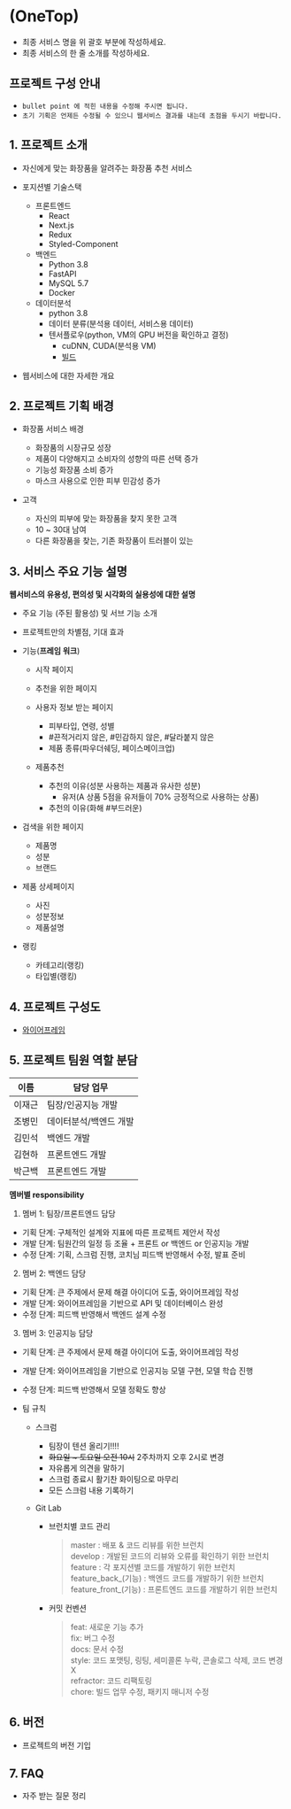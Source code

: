 # (OneTop)

- 최종 서비스 명을 위 괄호 부분에 작성하세요.
- 최종 서비스의 한 줄 소개를 작성하세요.

## 프로젝트 구성 안내

* `bullet point 에 적힌 내용을 수정해 주시면 됩니다.`
* `초기 기획은 언제든 수정될 수 있으니 웹서비스 결과를 내는데 초점을 두시기 바랍니다.`

## 1. 프로젝트 소개

  - 자신에게 맞는 화장품을 알려주는 화장품 추천 서비스

  - 포지션별 기술스택
    - 프론트엔드
      - React
      - Next.js
      - Redux
      - Styled-Component
    - 백엔드
      - Python 3.8
      - FastAPI
      - MySQL 5.7
      - Docker
    - 데이터분석
      - python 3.8
      - 데이터 분류(분석용 데이터, 서비스용 데이터)
      - 텐서플로우(python, VM의 GPU 버전을 확인하고 결정)
        - cuDNN, CUDA(분석용 VM)
        - [빌드](https://www.tensorflow.org/install/source_windows?hl=ko)

  - 웹서비스에 대한 자세한 개요

## 2. 프로젝트 기획 배경

  - 화장품 서비스 배경
    - 화장품의 시장규모 성장
    - 제품이 다양해지고 소비자의 성향의 따른 선택 증가
    - 기능성 화장품 소비 증가
    - 마스크 사용으로 인한 피부 민감성 증가

  - 고객
    - 자신의 피부에 맞는 화장품을 찾지 못한 고객
    - 10 ~ 30대 남여
    - 다른 화장품을 찾는, 기존 화장품이 트러블이 있는

## 3. 서비스 주요 기능 설명

**웹서비스의 유용성, 편의성 및 시각화의 실용성에 대한 설명**
  - 주요 기능 (주된 활용성) 및 서브 기능 소개
  - 프로젝트만의 차별점, 기대 효과

  - 기능(**프레임 워크**)
    - 시작 페이지
    - 추천을 위한 페이지

    - 사용자 정보 받는 페이지
      - 피부타입, 연령, 성별
      - #끈적거리지 않은, #민감하지 않은, #달라붙지 않은
      - 제품 종류(파우더쉐딩, 페이스메이크업)

    - 제품추천
      - 추천의 이유(성분 사용하는 제품과 유사한 성분)
        - 유저(A 상품 5점을 유저들이 70% 긍정적으로 사용하는 상품)
      - 추천의 이유(화해 #부드러운)

  - 검색을 위한 페이지
    - 제품명
    - 성분
    - 브랜드
  
  - 제품 상세페이지
    - 사진
    - 성분정보
    - 제품설명

  - 랭킹
    - 카테고리(랭킹)
    - 타입별(랭킹)

## 4. 프로젝트 구성도

  - [와이어프레임](https://whimsical.com/onetop-KvEYZNLaXBoVpCeUHzFJR4)

## 5. 프로젝트 팀원 역할 분담

| 이름 | 담당 업무 |
| ------ | ------ |
| 이재근 | 팀장/인공지능 개발     |
| 조병민 | 데이터분석/백엔드 개발 |
| 김민석 | 백엔드 개발           |
| 김현하 | 프론트엔드 개발       |
| 박근백 | 프론트엔드 개발       |

**멤버별 responsibility**

1. 멤버 1: 팀장/프론트엔드 담당

- 기획 단계: 구체적인 설계와 지표에 따른 프로젝트 제안서 작성
- 개발 단계: 팀원간의 일정 등 조율 + 프론트 or 백엔드 or 인공지능 개발
- 수정 단계: 기획, 스크럼 진행, 코치님 피드백 반영해서 수정, 발표 준비

2. 멤버 2: 백엔드 담당

- 기획 단계: 큰 주제에서 문제 해결 아이디어 도출, 와이어프레임 작성
- 개발 단계: 와이어프레임을 기반으로 API 및 데이터베이스 완성
- 수정 단계: 피드백 반영해서 백엔드 설계 수정

3. 멤버 3: 인공지능 담당

- 기획 단계: 큰 주제에서 문제 해결 아이디어 도출, 와이어프레임 작성
- 개발 단계: 와이어프레임을 기반으로 인공지능 모델 구현, 모델 학습 진행
- 수정 단계: 피드백 반영해서 모델 정확도 향상 

- 팀 규칙
  - 스크럼
    - 팀장이 텐션 올리기!!!!
    - ~~화요일 ~ 토요일 오전 10시~~ 2주차까지 오후 2시로 변경
    - 자유롭게 의견을 말하기
    - 스크럼 종료시 활기찬 화이팅으로 마무리
    - 모든 스크럼 내용 기록하기

  - Git Lab
    - 브런치별 코드 관리
      > master : 배포 & 코드 리뷰를 위한 브런치\
      > develop : 개발된 코드의 리뷰와 오류를 확인하기 위한 브런치\
      > feature : 각 포지션별 코드를 개발하기 위한 브런치\
      > feature_back_(기능) : 백엔드 코드를 개발하기 위한 브런치\
      > feature_front_(기능) : 프론트엔드 코드를 개발하기 위한 브런치

    - 커밋 컨벤션
      > feat: 새로운 기능 추가\
      > fix: 버그 수정\
      > docs: 문서 수정\
      > style: 코드 포맷팅, 링팅, 세미콜론 누락, 콘솔로그 삭제, 코드 변경 X\
      > refractor: 코드 리팩토링\
      > chore: 빌드 업무 수정, 패키지 매니저 수정

## 6. 버전
  - 프로젝트의 버전 기입

## 7. FAQ
  - 자주 받는 질문 정리
